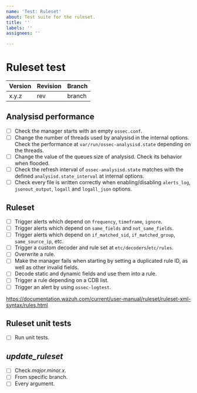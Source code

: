 ```yaml
---
name: 'Test: Ruleset'
about: Test suite for the ruleset.
title: ''
labels: ''
assignees: ''

---
```


# Ruleset test

| Version | Revision | Branch |
| --- | --- | --- |
| x.y.z | rev | branch |

## Analysisd performance

- [ ] Check the manager starts with an empty `ossec.conf`.
- [ ] Change the number of threads used by analysisd in the internal options. Check the performance at `var/run/ossec-analysisd.state` depending on the threads.
- [ ] Change the value of the queues size of analysisd. Check its behavior when flooded.
- [ ] Check the refresh interval of `ossec-analysisd.state` matches with the defined `analysisd.state_interval` at internal options.
- [ ] Check every file is written correctly when enabling/disabling `alerts_log`, `jsonout_output`, `logall` and `logall_json` options.

## Ruleset

- [ ] Trigger alerts which depend on `frequency`, `timeframe`, `ignore`.
- [ ] Trigger alerts which depend on `same_fields` and `not_same_fields`.
- [ ] Trigger alerts which depend on `if_matched_sid`, `if_matched_group`, `same_source_ip`, etc.
- [ ] Trigger a custom decoder and rule set at `etc/decoders`/`etc/rules`.
- [ ] Overwrite a rule.
- [ ] Make the manager fails when starting by setting a duplicated rule ID, as well as other invalid fields.
- [ ] Decode static and dynamic fields and use them into a rule.
- [ ] Trigger a rule depending on a CDB list.
- [ ] Trigger an alert by using `ossec-logtest`.

https://documentation.wazuh.com/current/user-manual/ruleset/ruleset-xml-syntax/rules.html

## Ruleset unit tests

- [ ] Run unit tests.

## *update_ruleset*

- [ ] Check *major.minor.x*.
- [ ] From specific branch.
- [ ] Every argument.
